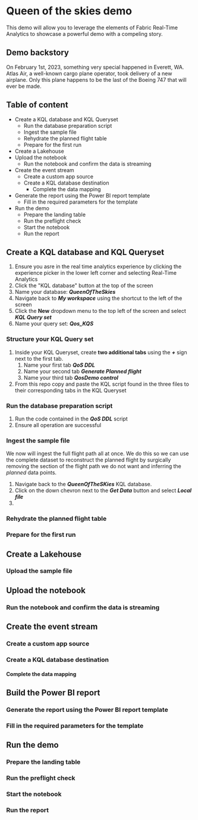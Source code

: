 # Queen of the skies demo
This demo will allow you to leverage the elements of Fabric Real-Time Analytics to showcase a powerful demo with a compeling story.

## Demo backstory
On February 1st, 2023, something very special happened in Everett, WA. Atlas Air, a well-known cargo plane operator, took delivery of a new airplane. Only this plane happens to be the last of the Boeing 747 that will ever be made.

## Table of content

- Create a KQL database and KQL Queryset
   - Run the database preparation script
   - Ingest the sample file
   - Rehydrate the planned flight table
   - Prepare for the first run
- Create a Lakehouse
- Upload the notebook
   - Run the notebook and confirm the data is streaming
- Create the event stream
   - Create a custom app source
   - Create a KQL database destination
      - Complete the data mapping
- Generate the report using the Power BI report template
   - Fill in the required parameters for the template
- Run the demo
   - Prepare the landing table
   - Run the preflight check
   - Start the notebook
   - Run the report

## Create a KQL database and KQL Queryset

1. Ensure you asre in the real time analytics experience by clicking the experience picker in the lower left corner and selecting Real-Time Analytics
1. Click the "KQL database" button at the top of the screen
1. Name your database: ***QueenOfTheSkies*** 
1. Navigate back to ***My workspace*** using the shortcut to the left of the screen
1. Click the **New** dropdown menu to the top left of the screen and select ***KQL Query set*** 
1. Name your query set: ***Qos_KQS***

### Structure your KQL Query set
1. Inside your KQL Queryset, create **two additional tabs** using the ***+*** sign next to the first tab.
   1. Name your first tab ***QoS DDL***
   1. Name your second tab ***Generate Planned flight***
   1. Name your third tab ***QosDemo control***
1. From this repo copy and paste the KQL script found in the three files to their corresponding tabs in the KQL Queryset

### Run the database preparation script

1. Run the code contained in the ***QoS DDL*** script
1. Ensure all operation are successful

### Ingest the sample file
We now will ingest the full flight path all at once. We do this so we can use the complete dataset to reconstruct the planned flight by surgically removing the section of the flight path we do not want and inferring the *planned* data points. 

1. Navigate back to the ***QueenOfTheSKies*** KQL database.
1. Click on the down chevron next to the ***Get Data*** button and select ***Local file***
1. 

### Rehydrate the planned flight table

### Prepare for the first run

## Create a Lakehouse

### Upload the sample file

## Upload the notebook

### Run the notebook and confirm the data is streaming

## Create the event stream

### Create a custom app source

### Create a KQL database destination

#### Complete the data mapping

## Build the Power BI report

### Generate the report using the Power BI report template

### Fill in the required parameters for the template

## Run the demo

### Prepare the landing table

### Run the preflight check

### Start the notebook

### Run the report
